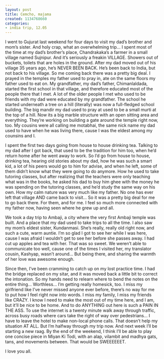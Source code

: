```yaml
---
layout: post
title: Cemcho, majama
created: 1134768660
categories:
- india trip, 12.05
---
```

I went to Gujurat last weekend for four days to visit my dad’s brother and mom’s sister. And holy crap, what an overwhelming trip... I spent most of the time at my dad’s brother’s place, Chandrakaka’s a farmer in a small village named Sujnipur. And it’s seriously a freakin VILLAGE. Showers out of buckets, toilets that are holes in the ground. After my dad moved out of his village 35 years ago, he’s NEVER BEEN BACK. He’s been back to India, but not back to his village. So me coming back there was a pretty big deal. I prayed in the temples my father used to pray in, ate on the same floors my father used to eat on. My grandfather, my dad’s father, Chimanlaldada, started the first school in that village, and therefore educated most of the people there that I met. A lot of the older people I met who used to be friends with my dad were educated by my grandfather. The school he started underneath a tree on a hill (literally) was now a full-fledged school building. The big mandir my dad used to pray at used to be a small murti at the top of a hill. Now its a big marble structure with an open sitting area and everything. They’re working on building a gate around the temple right now, too. My cousins were all calling me motabhai, the same nick name my dad used to have when he was living there, cause I was the eldest among my counsins and I.

I spent the first two days going from house to house drinking tea. Talking to my dad after I got back, that used to be the tradition for him too, when he’d return home after he went away to work. So I’d go from house to house, drinking tea, hearing old stories about my dad, how he was such a smart kid, a lot of his peers would go to him for advise, and when he left, some of them didn’t know what they were going to do anymore. How he used to take tutoring classes, but after realizing that the teachers were only teaching what was in the books, he asked his dad to buy him ghee with the money he was spending on the tutoring classes, and he’d study the same way on his own. How my calm nature was very much like my father. No one has ever left that village AND came back to visit... So it was a pretty big deal for me to go back there. For them, and for me. I feel so much more connected with my father now, having seen where he grew up and all.

We took a day trip to Ambaji, a city where the very first Ambaji temple was built. And a place that my dad used to take trips to all the time. I also saw my mom’s eldest sister, Kundanmasi. She’s really, really old right now, and such a cute, warm auntie. I’m so glad I got to see her while I was here, cause I was afraid I wouldn’t get to see her before she passes away. I had cut up apples and tea with her. That was so sweet. We weren’t able to communicate too well, cause one of the times I visited her, my translator cousin, Kashyap, wasn’t around... But being there, and sharing the warmth of her love was awesome enough.

Since then, I’ve been cramming to catch up on my lost practice time. I had the bridge replaced on my sitar, and it was moved back a little bit to correct the intonation. So my hands need to relearn where to bend the notes on the entire thing... Worthless... I’m getting really homesick, too. I miss my girlfriend like I’ve never missed anyone ever before, there’s no way for me to put how I feel right now into words. I miss my family, I miss my friends like CRAZY. I know I need to make the most out of my time here, and I am, but it’ll be nice to be home. And to do ANYTHING out here is such a PAIN IN THE ASS. To use the internet is a twenty minute walk away through traffic, across busy roads where cars take the right of way over pedestrians... I have to leave the hotel to make non-local phone calls. That doesn’t help my situation AT ALL. But I’m halfway through my trip now. And next week I’ll be starting a new raag. By the end of the weekend, I think I’ll be able to play one concise piece in Miyan Ki Todi, with an alap, vilambit and madhya gats, tans, and movements between. That would be SWEEEEEET.

I love you all.

